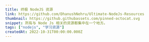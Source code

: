 ```yaml
---
title: 终极 NodeJS 资源
link: https://github.com/DhanushNehru/Ultimate-NodeJs-Resources
thumbnail: https://github.githubassets.com/pinned-octocat.svg
snippet: 所有与 Node Js 相关的资源都集中在一个地方。
tags: ["nodejs", "学习资源"]
createdAt: 2022-10-31T00:00:00.000Z
---
```

